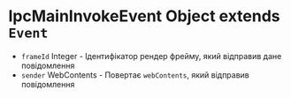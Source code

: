 # IpcMainInvokeEvent Object extends `Event`

* `frameId` Integer - Ідентифікатор рендер фрейму, який відправив дане повідомлення
* `sender` WebContents - Повертає `webContents`, який відправив повідомлення
